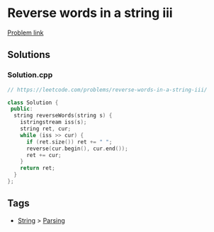 # Reverse words in a string iii

[Problem link](https://leetcode.com/problems/reverse-words-in-a-string-iii/)

## Solutions


### Solution.cpp
```cpp
// https://leetcode.com/problems/reverse-words-in-a-string-iii/

class Solution {
 public:
  string reverseWords(string s) {
    istringstream iss(s);
    string ret, cur;
    while (iss >> cur) {
      if (ret.size()) ret += " ";
      reverse(cur.begin(), cur.end());
      ret += cur;
    }
    return ret;
  }
};
```
## Tags

* [String](/README.md#String) > [Parsing](/README.md#String-Parsing)

